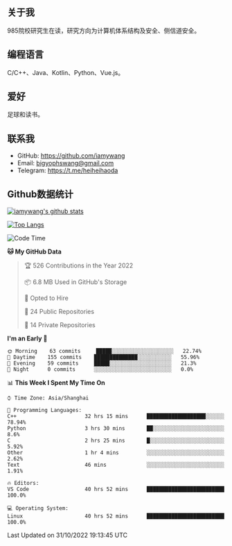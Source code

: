 ## 关于我

985院校研究生在读，研究方向为计算机体系结构及安全、侧信道安全。

## 编程语言

C/C++、Java、Kotlin、Python、Vue.js。

## 爱好

足球和读书。

## 联系我

- GitHub: https://github.com/iamywang
- Email: bigyophswang@gmail.com
- Telegram: https://t.me/heiheihaoda

## Github数据统计

[![iamywang's github stats](https://github-readme-stats.vercel.app/api?username=iamywang&count_private=true&show_icons=true)]()

[![Top Langs](https://github-readme-stats.vercel.app/api/top-langs/?username=iamywang&layout=compact)]()

<!--START_SECTION:waka-->
![Code Time](http://img.shields.io/badge/Code%20Time-659%20hrs%2030%20mins-blue)

**🐱 My GitHub Data** 

> 🏆 526 Contributions in the Year 2022
 > 
> 📦 6.8 MB Used in GitHub's Storage 
 > 
> 💼 Opted to Hire
 > 
> 📜 24 Public Repositories 
 > 
> 🔑 14 Private Repositories  
 > 
**I'm an Early 🐤** 

```text
🌞 Morning    63 commits     █████░░░░░░░░░░░░░░░░░░░░   22.74% 
🌆 Daytime    155 commits    ██████████████░░░░░░░░░░░   55.96% 
🌃 Evening    59 commits     █████░░░░░░░░░░░░░░░░░░░░   21.3% 
🌙 Night      0 commits      ░░░░░░░░░░░░░░░░░░░░░░░░░   0.0%

```


📊 **This Week I Spent My Time On** 

```text
⌚︎ Time Zone: Asia/Shanghai

💬 Programming Languages: 
C++                      32 hrs 15 mins      ███████████████████░░░░░░   78.94% 
Python                   3 hrs 30 mins       ██░░░░░░░░░░░░░░░░░░░░░░░   8.6% 
C                        2 hrs 25 mins       █░░░░░░░░░░░░░░░░░░░░░░░░   5.92% 
Other                    1 hr 4 mins         ░░░░░░░░░░░░░░░░░░░░░░░░░   2.62% 
Text                     46 mins             ░░░░░░░░░░░░░░░░░░░░░░░░░   1.91%

🔥 Editors: 
VS Code                  40 hrs 52 mins      █████████████████████████   100.0%

💻 Operating System: 
Linux                    40 hrs 52 mins      █████████████████████████   100.0%

```


 Last Updated on 31/10/2022 19:13:45 UTC
<!--END_SECTION:waka-->
